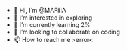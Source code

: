 - 👋 Hi, I’m @MAFiiiA
- 👀 I’m interested in exploring 
- 🌱 I’m currently learning 2% 
- 💞️ I’m looking to collaborate on coding 
- 📫 How to reach me >error<

<!---
MAFiiiA/MAFiiiA is a ✨ special ✨ repository because its `README.md` (this file) appears on your GitHub profile.
You can click the Preview link to take a look at your changes.
--->
